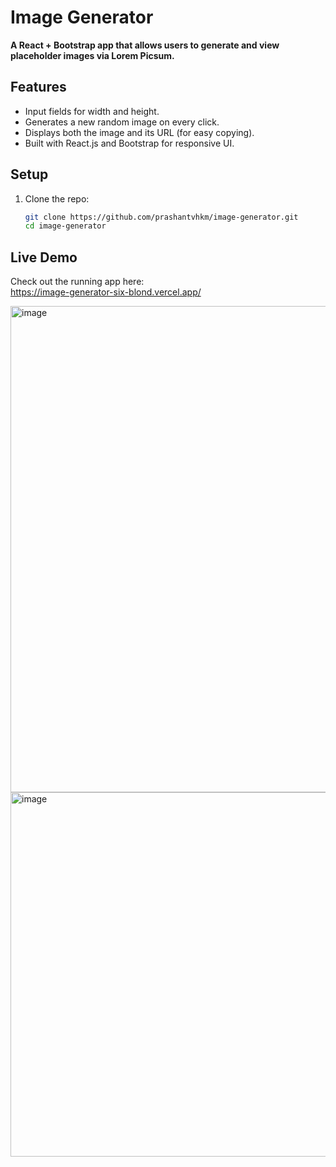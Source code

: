 # Image Generator

**A React + Bootstrap app that allows users to generate and view placeholder images via Lorem Picsum.**

## Features

- Input fields for width and height.
- Generates a new random image on every click.
- Displays both the image and its URL (for easy copying).
- Built with React.js and Bootstrap for responsive UI.

## Setup

1. Clone the repo:
   ```bash
   git clone https://github.com/prashantvhkm/image-generator.git
   cd image-generator
   ```
## Live Demo

Check out the running app here:  
https://image-generator-six-blond.vercel.app/



   <img width="630" height="778" alt="image" src="https://github.com/user-attachments/assets/762fb159-0278-437f-8d03-74eab0fb1eff" />

<img width="668" height="583" alt="image" src="https://github.com/user-attachments/assets/51e8e08f-9f08-44cb-8311-5cd0c2f454c9" />


